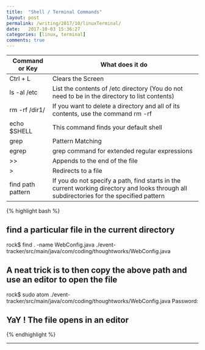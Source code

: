 ```yaml
---
title:  "Shell / Terminal Commands"
layout: post
permalink: /writing/2017/10/linuxTerminal/
date:   2017-10-03 15:36:27
categories: [linux, terminal]
comments: true
---
```


| Command or Key | What does it do
| -------------- | --------------------------------------------- |
| Ctrl + L       | Clears the Screen |  
| ls -al /etc    | List the contents of /etc directory (You do not need to be in the directory to list contents) |
| rm -rf /dir1/  | If you want to delete a directory and all of its contents, use the command rm -rf |
| echo $SHELL    | This command finds your default shell |
| grep           | Pattern Matching|
| egrep          | grep command for extended regular expressions |
| >>             | Appends to the end of the file |
| >              | Redirects to a file |  
| find path pattern | If you do not specify a path, find starts in the current working directory and looks through all subdirectories for the specified pattern|

{% highlight bash %}
## find a particular file in the current directory
rock$ find . -name WebConfig.java
./event-tracker/src/main/java/com/coding/thoughtworks/WebConfig.java

## A neat trick is to then copy the above path and use an editor to open the file 
rock$ sudo atom ./event-tracker/src/main/java/com/coding/thoughtworks/WebConfig.java
Password:

## YaY ! The file opens in an editor
{% endhighlight %}

----------